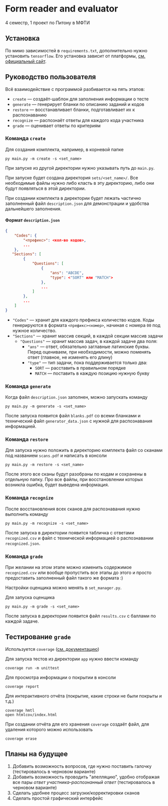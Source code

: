 # Form reader and evaluator 
4 семестр, 1 проект по Питону в МФТИ

## Установка
По мимо зависимостей в `requirements.txt`, дополнительно нужно установить `tensorflow`. Его установка зависит от платформы, [см. официальный сайт](https://www.tensorflow.org/install).

## Руководство пользователя

Всё взаимодействие с программой разбивается на пять этапов:
- `create` &mdash; создаёт-шаблон для заполнения информации о тесте
- `generate` &mdash; генерирует бланки по описанию заданий и кодов
- `restore` &mdash; восстанавливает бланки, подготавливает их к распознаванию
- `recognize` &mdash; распознаёт ответы для каждого кода участника
- `grade` &mdash; оценивает ответы по критериям
  

### Команда `create`
Для создания комплекта, например, в корневой папке 
```
py main.py -m create -s <set_name>
```
При запуске из другой директории нужно указывать путь до `main.py`.

При запуске будет создана директория `sets/<set_name>/`. Все необходимые файлы нужно либо класть в эту директорию, либо они будут появляться в этой директории.

При создании комплекта в директории будет лежать частично заполненный файл `description.json` для демонстрации и удобства дальнейшего заполнения.

#### Формат `description.json`
```json
{
    "Codes": {
        "<префикс>": <кол-во кодов>,
        ...
    },
   "Sections": [
        {
            "Questions": [
                {
                    "ans": "ABCDE",
                    "type": <"SORT" или "MATCH">
                },
                ...
            ]
        },
        ...
    ]
}
```
- `"Codes"` &mdash; хранит для каждого префикса количество кодов. Коды генерируются в формата `<префикс><номер>`, начиная с номера `00` под нужное количество.
- `"Sections"` &mdash; хранит массив секций, в каждой секции массив задачи
  - `"Questions"` &mdash; хранит массив задач, в каждой задаче два поля: 
    - `"ans"` &mdash; ответ, обязательно заглавные латинские буквы. Перед оцениваем, при необходимости, можно поменять ответ (главное, не изменять его длину)
    - `"type"` &mdash; тип задачи, пока поддерживается только два: 
      - `SORT` &mdash; расставить в правильном порядке
      - `MATCH` &mdash; поставить в каждую позицию нужную букву
  
### Команда `generate`
Когда файл `description.json` заполнен, можно запускать команду
```
py main.py -m generate -s <set_name>
```

После запуска появится файл `blanks.pdf` со всеми бланками и технический файл `generator_data.json` с нужной для распознавания информацией.

### Команда `restore`
Для запуска нужно положить в директорию комплекта файл со сканами под названием `scans.pdf` и написать в консоли
```
py main.py -m restore -s <set_name>
```
После этого все сканы будут разобраны по кодам и сохранены в отдельную папку. Про все файлы, при восстановлении которых возникла ошибка, будет выведена информация.

### Команда `recognize`
После восстановления всех сканов для распознавания нужно выполнить команду
```
py main.py -m recognize -s <set_name>
```

После запуска в директории появится табличка с ответами `recognized.csv` и файл с технической информацией о распознавании `recognized.json`.

### Команда `grade`
При желании на этом этапе можно изменить содержимое `recognized.csv` или вообще пропустить все этапы до этого и просто предоставить заполненный файл такого же формата :)

Настройки оценщика можно менять в `set_manager.py`.

Для запуска оценщика 
```
py main.py -m grade -s <set_name>
```
После запуска в директории появится файл `results.csv` с баллами по каждой задаче.

<!-- [Пример.](https://github.com/NoblFriend/python_proj_1/blob/master/demo/exmaple_blank.png) -->

<!-- Для каждого тестирования создается отдельная папка где будет храниться вся нужная информация (описание заданий, сканы).
Программа запускаеться из корня этой папки. Здесь в планах располагать критерии и описание заданий сразу на бланках, чтобы развести генерацию бланков и проверку и не быть зависимым от потери данных.

## Структура проекта -->

## Тестирование `grade`
Используется `coverage` ([см. документацию](https://coverage.readthedocs.io/en/7.2.5/source.html))

Для запуска тестов из директории `app` нужно ввести команду 
```shell
coverage run -m unittest 
```
Для просмотра информации о покрытии в консоли 
```shell
coverage report
```
Для интерактивного отчёта (покрытие, какие строки не были покрыты и т.д.) 
```shell
coverage hmtl
open htmlcov/index.html
```
При создании отчёта для его хранения `coverage` создаёт файл, для удаления которого можно использовать 
```
coverage erase
```

## Планы на будущее
1. Добавить возможность вопросов, где нужно поставить галочку (тестировалось в черновом варианте)
2.  Добавить возможность проводить "апелляцию", удобно отображая все пары _ответ участника_–_распознанный ответ_ (тестировалось в черновом варианте)
3.  Сделать удобнее процесс загрузки/корректировки сканов
4.  Сделать простой графический интерфейс